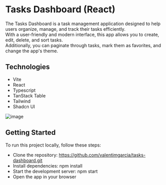 # Tasks Dashboard (React)

The Tasks Dashboard is a task management application designed to help users organize, manage, and track their tasks efficiently.  
With a user-friendly and modern interface, this app allows you to create, edit, delete, and sort tasks.  
Additionally, you can paginate through tasks, mark them as favorites, and change the app's theme.


## Technologies
- Vite
- React
- Typescript
- TanStack Table
- Tailwind
- Shadcn UI

![image](https://github.com/valentimgarcia/tasks-dashboard/assets/96091032/8cde1160-b8e2-4e60-9ef4-50361a96822c)

## Getting Started
To run this project locally, follow these steps:

- Clone the repository: https://github.com/valentimgarcia/tasks-dashboard.git
- Install dependencies: npm install
- Start the development server: npm start
- Open the app in your browser
